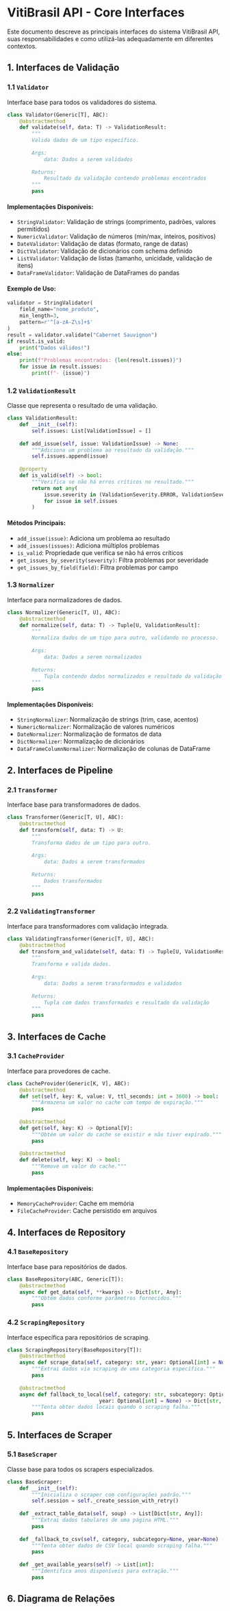 # VitiBrasil API - Core Interfaces

Este documento descreve as principais interfaces do sistema VitiBrasil API, suas responsabilidades e como utilizá-las adequadamente em diferentes contextos.

## 1. Interfaces de Validação

### 1.1 `Validator`

Interface base para todos os validadores do sistema.

```python
class Validator(Generic[T], ABC):
    @abstractmethod
    def validate(self, data: T) -> ValidationResult:
        """
        Valida dados de um tipo específico.
        
        Args:
            data: Dados a serem validados
            
        Returns:
            Resultado da validação contendo problemas encontrados
        """
        pass
```

#### Implementações Disponíveis:
- `StringValidator`: Validação de strings (comprimento, padrões, valores permitidos)
- `NumericValidator`: Validação de números (min/max, inteiros, positivos)
- `DateValidator`: Validação de datas (formato, range de datas)
- `DictValidator`: Validação de dicionários com schema definido
- `ListValidator`: Validação de listas (tamanho, unicidade, validação de itens)
- `DataFrameValidator`: Validação de DataFrames do pandas

#### Exemplo de Uso:
```python
validator = StringValidator(
    field_name="nome_produto", 
    min_length=3, 
    pattern=r'^[a-zA-Z\s]+$'
)
result = validator.validate("Cabernet Sauvignon")
if result.is_valid:
    print("Dados válidos!")
else:
    print(f"Problemas encontrados: {len(result.issues)}")
    for issue in result.issues:
        print(f"- {issue}")
```

### 1.2 `ValidationResult`

Classe que representa o resultado de uma validação.

```python
class ValidationResult:
    def __init__(self):
        self.issues: List[ValidationIssue] = []
        
    def add_issue(self, issue: ValidationIssue) -> None:
        """Adiciona um problema ao resultado da validação."""
        self.issues.append(issue)
        
    @property
    def is_valid(self) -> bool:
        """Verifica se não há erros críticos no resultado."""
        return not any(
            issue.severity in (ValidationSeverity.ERROR, ValidationSeverity.CRITICAL) 
            for issue in self.issues
        )
```

#### Métodos Principais:
- `add_issue(issue)`: Adiciona um problema ao resultado
- `add_issues(issues)`: Adiciona múltiplos problemas
- `is_valid`: Propriedade que verifica se não há erros críticos
- `get_issues_by_severity(severity)`: Filtra problemas por severidade
- `get_issues_by_field(field)`: Filtra problemas por campo

### 1.3 `Normalizer`

Interface para normalizadores de dados.

```python
class Normalizer(Generic[T, U], ABC):
    @abstractmethod
    def normalize(self, data: T) -> Tuple[U, ValidationResult]:
        """
        Normaliza dados de um tipo para outro, validando no processo.
        
        Args:
            data: Dados a serem normalizados
            
        Returns:
            Tupla contendo dados normalizados e resultado da validação
        """
        pass
```

#### Implementações Disponíveis:
- `StringNormalizer`: Normalização de strings (trim, case, acentos)
- `NumericNormalizer`: Normalização de valores numéricos
- `DateNormalizer`: Normalização de formatos de data
- `DictNormalizer`: Normalização de dicionários
- `DataFrameColumnNormalizer`: Normalização de colunas de DataFrame

## 2. Interfaces de Pipeline

### 2.1 `Transformer`

Interface base para transformadores de dados.

```python
class Transformer(Generic[T, U], ABC):
    @abstractmethod
    def transform(self, data: T) -> U:
        """
        Transforma dados de um tipo para outro.
        
        Args:
            data: Dados a serem transformados
            
        Returns:
            Dados transformados
        """
        pass
```

### 2.2 `ValidatingTransformer`

Interface para transformadores com validação integrada.

```python
class ValidatingTransformer(Generic[T, U], ABC):
    @abstractmethod
    def transform_and_validate(self, data: T) -> Tuple[U, ValidationResult]:
        """
        Transforma e valida dados.
        
        Args:
            data: Dados a serem transformados e validados
            
        Returns:
            Tupla com dados transformados e resultado da validação
        """
        pass
```

## 3. Interfaces de Cache

### 3.1 `CacheProvider`

Interface para provedores de cache.

```python
class CacheProvider(Generic[K, V], ABC):
    @abstractmethod
    def set(self, key: K, value: V, ttl_seconds: int = 3600) -> bool:
        """Armazena um valor no cache com tempo de expiração."""
        pass
        
    @abstractmethod
    def get(self, key: K) -> Optional[V]:
        """Obtém um valor do cache se existir e não tiver expirado."""
        pass
        
    @abstractmethod
    def delete(self, key: K) -> bool:
        """Remove um valor do cache."""
        pass
```

#### Implementações Disponíveis:
- `MemoryCacheProvider`: Cache em memória
- `FileCacheProvider`: Cache persistido em arquivos

## 4. Interfaces de Repository

### 4.1 `BaseRepository`

Interface base para repositórios de dados.

```python
class BaseRepository(ABC, Generic[T]):
    @abstractmethod
    async def get_data(self, **kwargs) -> Dict[str, Any]:
        """Obtém dados conforme parâmetros fornecidos."""
        pass
```

### 4.2 `ScrapingRepository`

Interface específica para repositórios de scraping.

```python
class ScrapingRepository(BaseRepository[T]):
    @abstractmethod
    async def scrape_data(self, category: str, year: Optional[int] = None, **kwargs) -> Dict[str, Any]:
        """Extrai dados via scraping de uma categoria específica."""
        pass
    
    @abstractmethod
    async def fallback_to_local(self, category: str, subcategory: Optional[str] = None, 
                              year: Optional[int] = None) -> Dict[str, Any]:
        """Tenta obter dados locais quando o scraping falha."""
        pass
```

## 5. Interfaces de Scraper

### 5.1 `BaseScraper`

Classe base para todos os scrapers especializados.

```python
class BaseScraper:
    def __init__(self):
        """Inicializa o scraper com configurações padrão."""
        self.session = self._create_session_with_retry()
        
    def _extract_table_data(self, soup) -> List[Dict[str, Any]]:
        """Extrai dados tabulares de uma página HTML."""
        pass
        
    def _fallback_to_csv(self, category, subcategory=None, year=None) -> pd.DataFrame:
        """Tenta obter dados de CSV local quando scraping falha."""
        pass
        
    def _get_available_years(self) -> List[int]:
        """Identifica anos disponíveis para extração."""
        pass
```

## 6. Diagrama de Relações

